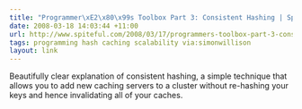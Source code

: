 ```yaml
---
title: "Programmer\xE2\x80\x99s Toolbox Part 3: Consistent Hashing | Spiteful.com"
date: 2008-03-18 14:03:44 +11:00
url: http://www.spiteful.com/2008/03/17/programmers-toolbox-part-3-consistent-hashing/
tags: programming hash caching scalability via:simonwillison
layout: link
---
```

Beautifully clear explanation of consistent hashing, a simple technique that allows you to add new caching servers to a cluster without re-hashing your keys and hence invalidating all of your caches.
